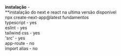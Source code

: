 <strong>instalação</strong> - <br>
**instalação do next e react na ultima versão disponivel<br>
npx create-next-app@latest fundamentos<br>
	typescript - yes<br>
	eslint - yes<br>
	tailwind css - yes<br>
	'src' - yes<br>
	app-route - no<br>
	import alias - no<br>

